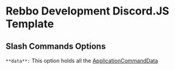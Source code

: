 # Rebbo Development Discord.JS Template

## Slash Commands Options
`**data**:` This option holds all the [ApplicationCommandData](https://discord.js.org/#/docs/discord.js/main/typedef/ApplicationCommandData)